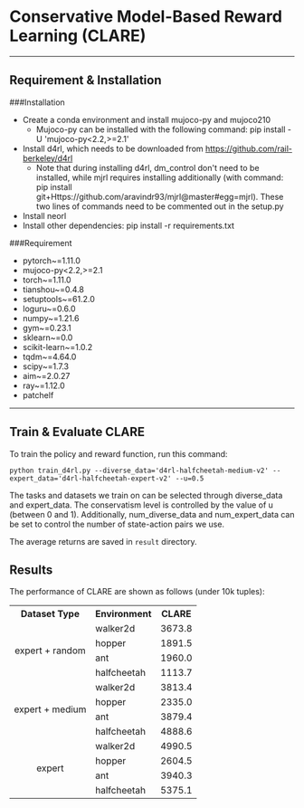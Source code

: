 # Conservative Model-Based Reward Learning (CLARE)

---
## Requirement & Installation

###Installation
- Create a conda environment and install mujoco-py and mujoco210
  - Mujoco-py can be installed with the following command: pip install -U 'mujoco-py<2.2,>=2.1'
- Install d4rl, which needs to be downloaded from https://github.com/rail-berkeley/d4rl
  - Note that during installing d4rl, dm_control don't need to be installed, while mjrl requires installing additionally (with command: pip install git+Https://github.com/aravindr93/mjrl@master#egg=mjrl). These two lines of commands need to be commented out in the setup.py
- Install neorl
- Install other dependencies: pip install -r requirements.txt

###Requirement
- pytorch~=1.11.0
- mujoco-py<2.2,>=2.1
- torch~=1.11.0
- tianshou~=0.4.8
- setuptools~=61.2.0
- loguru~=0.6.0
- numpy~=1.21.6
- gym~=0.23.1
- sklearn~=0.0
- scikit-learn~=1.0.2
- tqdm~=4.64.0
- scipy~=1.7.3
- aim~=2.0.27
- ray~=1.12.0
- patchelf

---


## Train & Evaluate CLARE

To train the policy and reward function, run this command:

```train
python train_d4rl.py --diverse_data='d4rl-halfcheetah-medium-v2' --expert_data='d4rl-halfcheetah-expert-v2' --u=0.5
```
The tasks and datasets we train on can be selected through diverse_data and expert_data. The conservatism level is controlled by the value of u (between 0 and 1). Additionally, num_diverse_data and num_expert_data can be set to control the number of state-action pairs we use.

The average returns are saved in `result` directory.


## Results

The performance of CLARE are shown as follows (under 10k tuples):


<table>
	<tr>
	    <th>Dataset Type</th>
	    <th>Environment</th>
      <th>CLARE</th> 
	</tr >
	<tr >
	    <td rowspan="4"><center>expert + random</center>
</td>
	    <td>walker2d</td>
	    <td>3673.8</td>
	</tr>
	<tr>
	    <td>hopper</td>
	    <td>1891.5</td>
	</tr>
	<tr>
	    <td>ant</td>
	    <td>1960.0</td>
	</tr>
	<tr>
	    <td>halfcheetah</td>
	    <td>1113.7</td>
	</tr>
	<tr >
	    <td rowspan="4"><center>expert + medium</center></td>
	    <td>walker2d</td>
	    <td>3813.4</td>
	</tr>
	<tr>
	    <td>hopper</td>
	    <td>2335.0</td>
	</tr>
	<tr>
	    <td>ant</td>
	    <td>3879.4</td>
	</tr>
	<tr>
	    <td>halfcheetah</td>
	    <td>4888.6</td>
	</tr>
	<tr >
	    <td rowspan="4"><center>expert</center></td>
	    <td>walker2d</td>
	    <td>4990.5</td>
	</tr>
	<tr>
	    <td>hopper</td>
	    <td>2604.5</td>
	</tr>
	<tr>
	    <td>ant</td>
	    <td>3940.3</td>
	</tr>
	<tr>
	    <td>halfcheetah</td>
	    <td>5375.1</td>
	</tr>
</table>



